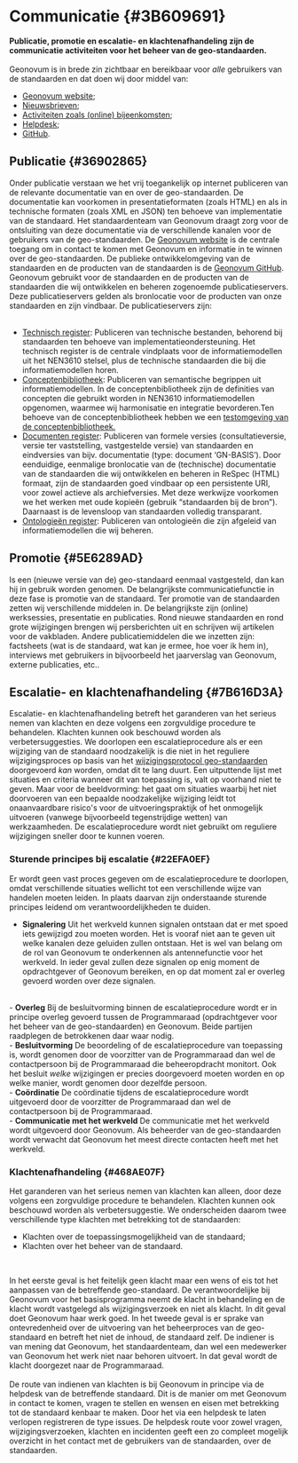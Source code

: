 # Communicatie  {#3B609691}
<b>Publicatie, promotie en escalatie- en klachtenafhandeling zijn de communicatie activiteiten voor het beheer van de geo-standaarden.</b>
<br/>
<br/>
Geonovum is in brede zin zichtbaar en bereikbaar voor <i>alle</i> gebruikers van de standaarden en dat doen wij door middel van:
<ul><li><a href='https://www.geonovum.nl/' target='_blank'>Geonovum website</a>;</li>
<li><a href='https://www.geonovum.nl/over-geonovum/actueel' target='_blank'>Nieuwsbrieven</a>;</li>
<li><a href='https://www.geonovum.nl/over-geonovum/agenda' target='_blank'>Activiteiten zoals (online) bijeenkomsten</a>;</li>
<li><a href='https://www.geonovum.nl/over-geonovum/contact' target='_blank'>Helpdesk</a>;</li>
<li><a href='https://github.com/Geonovum' target='_blank'>GitHub</a>.</li>
</ul>

## Publicatie {#36902865}
Onder publicatie verstaan we het vrij toegankelijk op internet publiceren van de relevante documentatie van en over de geo-standaarden. De documentatie kan voorkomen in presentatieformaten (zoals HTML) en als in technische formaten (zoals XML en JSON) ten behoeve van implementatie van de standaard. Het standaardenteam van Geonovum draagt zorg voor de ontsluiting van deze documentatie via de verschillende kanalen voor de gebruikers van de geo-standaarden. 
De <a href='https://www.geonovum.nl/' target='_blank'>Geonovum website</a> is de centrale toegang om in contact te komen met Geonovum en informatie in te winnen over de geo-standaarden. De publieke ontwikkelomgeving van de standaarden en de producten van de standaarden is de <a href='https://github.com/Geonovum' target='_blank'>Geonovum GitHub</a>. Geonovum gebruikt voor de standaarden en de producten van de standaarden die wij ontwikkelen en beheren zogenoemde publicatieservers. Deze publicatieservers gelden als bronlocatie voor de producten van onze standaarden en zijn vindbaar. De publicatieservers zijn: 
<br/>
<br/>
<ul><li><a href='http://register.geostandaarden.nl/' target='_blank'>Technisch register</a>: Publiceren van technische bestanden, behorend bij standaarden ten behoeve van implementatieondersteuning. Het technisch register is de centrale vindplaats voor de informatiemodellen uit het NEN3610 stelsel, plus de technische standaarden die bij die informatiemodellen horen.</li>
<li><a href='https://definities.geostandaarden.nl/' target='_blank'>Conceptenbibliotheek</a>: Publiceren van semantische begrippen uit informatiemodellen. In de conceptenbibliotheek zijn de definities van concepten die gebruikt worden in NEN3610 informatiemodellen opgenomen, waarmee wij harmonisatie en integratie bevorderen.Ten behoeve van de conceptenbibliotheek hebben we een <a href='https://staging-definities.geostandaarden.nl' target='_blank'>testomgeving van de conceptenbibliotheek.</a></li> 
<li><a href='https://docs.geostandaarden.nl/' target='_blank'>Documenten register</a>: Publiceren van formele versies (consultatieversie, versie ter vaststelling, vastgestelde versie) van standaarden en eindversies van bijv. documentatie (type: document ‘GN-BASIS’). Door eenduidige, eenmalige bronlocatie van de (technische) documentatie van de standaarden die wij ontwikkelen en beheren in ReSpec (HTML) formaat, zijn de standaarden goed vindbaar op een persistente URI, voor zowel actieve als archiefversies. Met deze werkwijze voorkomen we het werken met oude kopieën (gebruik “standaarden bij de bron”). Daarnaast is de levensloop van standaarden volledig transparant.</li>
<li><a href='https://modellen.geostandaarden.nl/' target='_blank'>Ontologieën register</a>: Publiceren van ontologieën die zijn afgeleid van informatiemodellen die wij beheren.</a></li>
</ul>

## Promotie {#5E6289AD}
Is een (nieuwe versie van de) geo-standaard eenmaal vastgesteld, dan kan hij in gebruik worden genomen. De belangrijkste communicatiefunctie in deze fase is promotie van de standaard. Ter promotie van de standaarden zetten wij verschillende middelen in. De belangrijkste zijn (online) werksessies, presentatie en publicaties. Rond nieuwe standaarden en rond grote wijzigingen brengen wij persberichten uit en schrijven wij artikelen voor de vakbladen. Andere publicatiemiddelen die we inzetten zijn: factsheets (wat is de standaard, wat kan je ermee, hoe voer ik hem in), interviews met gebruikers in bijvoorbeeld het jaarverslag van Geonovum, externe publicaties, etc..

## Escalatie- en klachtenafhandeling {#7B616D3A}
Escalatie- en klachtenafhandeling betreft het garanderen van het serieus nemen van klachten en deze volgens een zorgvuldige procedure te behandelen. Klachten kunnen ook beschouwd worden als verbetersuggesties.
We doorlopen een escalatieprocedure als er een wijziging van de standaard noodzakelijk is die niet in het reguliere wijzigingsproces op basis van het <a href='https://docs.geostandaarden.nl/gsw/gsw/' target='_blank'>wijzigingsprotocol geo-standaarden</a> doorgevoerd <i>kan</i> worden, omdat dit te lang duurt. Een uitputtende lijst met situaties en criteria wanneer dit van toepassing is, valt op voorhand niet te geven. Maar voor de beeldvorming: het gaat om situaties waarbij het niet doorvoeren van een bepaalde noodzakelijke wijziging leidt tot onaanvaardbare risico's voor de uitvoeringspraktijk of het onmogelijk uitvoeren (vanwege bijvoorbeeld tegenstrijdige wetten) van werkzaamheden.
De escalatieprocedure wordt niet gebruikt om reguliere wijzigingen sneller door te kunnen voeren.

### Sturende principes bij escalatie {#22EFA0EF}
Er wordt geen vast proces gegeven om de escalatieprocedure te doorlopen, omdat verschillende situaties wellicht tot een verschillende wijze van handelen moeten leiden. In plaats daarvan zijn onderstaande sturende principes leidend om verantwoordelijkheden te duiden.
<br/>
- <b>Signalering</b>
Uit het werkveld kunnen signalen ontstaan dat er met spoed iets gewijzigd zou moeten worden. Het is vooraf niet aan te geven uit welke kanalen deze geluiden zullen ontstaan. Het is wel van belang om de rol van Geonovum te onderkennen als antennefunctie voor het werkveld. In ieder geval zullen deze signalen op enig moment de opdrachtgever of Geonovum bereiken, en op dat moment zal er overleg gevoerd worden over deze signalen.
<br/>
- <b>Overleg</b>
Bij de besluitvorming binnen de escalatieprocedure wordt er in principe overleg gevoerd tussen de Programmaraad (opdrachtgever voor het beheer van de geo-standaarden) en Geonovum. Beide partijen raadplegen de betrokkenen daar waar nodig.
<br/>
- <b>Besluitvorming</b>
De beoordeling of de escalatieprocedure van toepassing is, wordt genomen door de voorzitter van de Programmaraad dan wel de contactpersoon bij de Programmaraad die beheeropdracht monitort. Ook het besluit <i>welke</i> wijzigingen er precies doorgevoerd moeten worden en op welke manier, wordt genomen door dezelfde persoon.
<br/>
- <b>Coördinatie</b>
De coördinatie tijdens de escalatieprocedure wordt uitgevoerd door de voorzitter de Programmaraad dan wel de contactpersoon bij de Programmaraad.
<br/>
- <b>Communicatie met het werkveld</b>
De communicatie met het werkveld wordt uitgevoerd door Geonovum. Als beheerder van de geo-standaarden wordt verwacht dat Geonovum het meest directe contacten heeft met het werkveld.
<br/>

### Klachtenafhandeling {#468AE07F}
Het garanderen van het serieus nemen van klachten kan alleen, door deze volgens een zorgvuldige procedure te behandelen. Klachten kunnen ook beschouwd worden als verbetersuggestie. We onderscheiden daarom twee verschillende type klachten met betrekking tot de standaarden:
<ul><li>Klachten over de toepassingsmogelijkheid van de standaard;</li>
<li>Klachten over het beheer van de standaard.</li>
</ul><br/>

In het eerste geval is het feitelijk geen klacht maar een wens of eis tot het aanpassen van de betreffende geo-standaard. De verantwoordelijke bij Geonovum voor het basisprogramma neemt de klacht in behandeling en de klacht wordt vastgelegd als wijzigingsverzoek en niet als klacht. In dit geval doet Geonovum haar werk goed. 
In het tweede geval is er sprake van ontevredenheid over de uitvoering van het beheerproces van de geo-standaard en betreft het niet de inhoud, de standaard zelf. De indiener is van mening dat Geonovum, het standaardenteam, dan wel een medewerker van Geonovum het werk niet naar behoren uitvoert. In dat geval wordt de klacht doorgezet naar de Programmaraad. 
<br/>
<br/>
De route van indienen van klachten is bij Geonovum in principe via de helpdesk van de betreffende standaard. Dit is de manier om met Geonovum in contact te komen, vragen te stellen en wensen en eisen met betrekking tot de standaard kenbaar te maken. Door het via een helpdesk te laten verlopen registreren de type issues. De helpdesk route voor zowel vragen, wijzigingsverzoeken, klachten en incidenten geeft een zo compleet mogelijk overzicht in het contact met de gebruikers van de standaarden, over de standaarden. 
